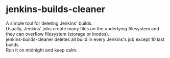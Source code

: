 # jenkins-builds-cleaner
A simple tool for deleting Jenkins' builds.    
Usually, Jenkins' jobs create many files on the underlying filesystem and they can overflow filesystem (storage or inodes).  
jenkins-builds-cleaner deletes all build in every Jenkins's job except 10 last builds.  
Run it on midnight and keep calm.   

